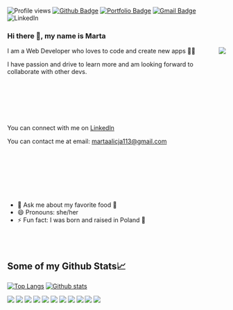 ![Profile views](https://gpvc.arturio.dev/MartaKode)
[![Github Badge](https://img.shields.io/badge/-MartaKode-grey?style=flat&logo=github&logoColor=white&link=https://github.com/MartaKode/)](https://www.github.com/MartaKode/) 
[![Portfolio Badge](https://img.shields.io/badge/portfolio-web-blue?style=flat&link=martakode.vercel.app/)](https://martakode.vercel.app/)
[![Gmail Badge](https://img.shields.io/badge/-martaalicja113@gmail.com-c14438?style=flat&logo=Gmail&logoColor=white&link=mailto:martaalicja113@gmail.com)](mailto:martaalicja113@gmail.com) 
![LinkedIn](https://img.shields.io/badge/-LinkedIn-ff69b4?color=193549&label=%20&logo=linkedin&logoColor=e8e?link=?link=https://www.linkedin.com/in/marta-janina-krawczyk/left&link=https://www.linkedin.com/in/marta-janina-krawczyk/&style=social)

### Hi there 👋, my name is Marta 

<!-- ![](https://media.giphy.com/media/jAtdhWRyJxgyiurJTO/giphy.gif) -->

<img align="right" src="https://media.giphy.com/media/jAtdhWRyJxgyiurJTO/giphy.gif" >

I am a Web Developer who loves to code and create new apps 👩‍💻

I have passion and drive to learn more and am looking forward to collaborate with other devs.

<!-- I am working on my [Portfolio](https://portfolio-js.martakode.vercel.app/)  -->
<br />
<br />
<br />
<br />
<br />


You can connect with me on [Linkedln](https://www.linkedin.com/in/marta-janina-krawczyk/) 

You can contact me at email: <martaalicja113@gmail.com> 

<br />
<br />
<br />
<br />



<br />
<br />

- 💬 Ask me about my favorite food 🥟 
- 😄 Pronouns: she/her 
- ⚡ Fun fact: I was born and raised in Poland 🥟 

<br />
<br />


## Some of my Github Stats📈

[![Top Langs](https://github-readme-stats.vercel.app/api/top-langs/?username=MartaKode&layout=compact&theme=cobalt)](https://github.com/MartaKode/github-readme-stats)
[![Github stats](https://github-readme-stats.vercel.app/api?username=MartaKode&show_icons=true&include_all_commits=true&count_private=true&theme=cobalt)](https://github.com/MartaKode/github-readme-stats)


![](https://img.shields.io/badge/-JavaScript-darkslategray?color=193549&label=%20&logo=javascript&logoColor=e8e)
![](https://img.shields.io/badge/-React-darkslategray?color=193549&label=%20&logo=React&logoColor=e8e)
![](https://img.shields.io/badge/-Redux-ff69b4?color=193549&label=%20&logo=redux&logoColor=e8e)
![](https://img.shields.io/badge/-Node.js-ff69b4?color=193549&label=%20&logo=node.js&logoColor=e8e)
![](https://img.shields.io/badge/-Jest-ff69b4?color=193549&label=%20&logo=jest&logoColor=e8e)
![](https://img.shields.io/badge/-Express.js-ff69b4?color=193549&label=%20&logo=express&logoColor=e8e)
![](https://img.shields.io/badge/-SQLite-ff69b4?color=193549&label=%20&logo=SQLite&logoColor=e8e)
![](https://img.shields.io/badge/-PostgresSQL-ff69b4?color=193549&label=%20&logo=postgresql&logoColor=e8e)
![](https://img.shields.io/badge/-Python-ff69b4?color=193549&label=%20&logo=python&logoColor=e8e)
![](https://img.shields.io/badge/-HTML5-ff69b4?color=193549&label=%20&logo=html5&logoColor=e8e)
![](https://img.shields.io/badge/-CSS-ff69b4?color=193549&label=%20&logo=css3&logoColor=e8e)



<!--
**MartaKode/MartaKode** is a ✨ _special_ ✨ repository because its `README.md` (this file) appears on your GitHub profile.

Here are some ideas to get you started:

- 🔭 I’m currently working on ...
- 🌱 I’m currently learning ...
- 👯 I’m looking to collaborate on ...
- 🤔 I’m looking for help with ...
- 💬 Ask me about ...
- 📫 How to reach me: ...
- 😄 Pronouns: ...
- ⚡ Fun fact: ...
-->
